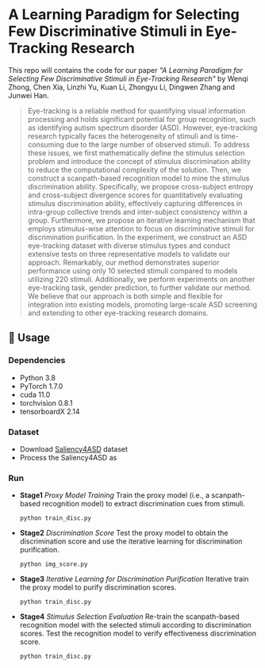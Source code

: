 # A Learning Paradigm for Selecting Few Discriminative Stimuli in Eye-Tracking Research
This repo will contains the code for our paper *"A Learning Paradigm for Selecting Few Discriminative Stimuli in Eye-Tracking Research"* by Wenqi Zhong, Chen Xia, Linzhi Yu, Kuan Li, Zhongyu Li, Dingwen Zhang and Junwei Han.
> Eye-tracking is a reliable method for quantifying visual information processing and holds significant potential for group recognition, such as identifying autism spectrum disorder (ASD). However, eye-tracking research typically faces the heterogeneity of stimuli and is time-consuming due to the large number of observed stimuli. To address these issues, we first mathematically define the stimulus selection problem and introduce the concept of stimulus discrimination ability to reduce the computational complexity of the solution. Then, we construct a scanpath-based recognition model to mine the stimulus discrimination ability. Specifically, we propose cross-subject entropy and cross-subject divergence scores for quantitatively evaluating stimulus discrimination ability, effectively capturing differences in intra-group collective trends and inter-subject consistency within a group. Furthermore, we propose an iterative learning mechanism that employs stimulus-wise attention to focus on discriminative stimuli for discrimination purification. In the experiment, we construct an ASD eye-tracking dataset with diverse stimulus types and conduct extensive tests on three representative models to validate our approach. Remarkably, our method demonstrates superior performance using only 10 selected stimuli compared to models utilizing 220 stimuli. Additionally, we perform experiments on another eye-tracking task, gender prediction, to further validate our method. We believe that our approach is both simple and flexible for integration into existing models, promoting large-scale ASD screening and extending to other eye-tracking research domains.

## &#x1F527; Usage
### Dependencies
- Python 3.8
- PyTorch 1.7.0
- cuda 11.0
- torchvision 0.8.1
- tensorboardX 2.14

### Dataset
- Download [Saliency4ASD](https://saliency4asd.ls2n.fr/datasets/) dataset
- Process the Saliency4ASD as 

### Run
- **Stage1** *Proxy Model Training*
  Train the proxy model (i.e., a scanpath-based recognition model) to extract discrimination cues from stimuli.
  ```
  python train_disc.py
  ```
- **Stage2** *Discrimination Score*
  Test the proxy model to obtain the discrimination score and use the iterative learning for discrimination purification.
  ```
  python img_score.py
  ```
- **Stage3** *Iterative Learning for Discrimination Purification*
  Iterative train the proxy model to purify discrimination scores.
  ```
  python train_disc.py
  ```
- **Stage4** *Stimulus Selection Evaluation*
  Re-train the scanpath-based recognition model with the selected stimuli according to discrimination scores. Test the recognition model to verify effectiveness discrimination score.
  ```
  python train_disc.py
  ```
